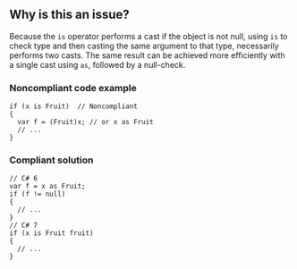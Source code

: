 ## Why is this an issue?
 
Because the `is` operator performs a cast if the object is not null, using `is` to check type and then casting the same argument to that type, necessarily performs two casts. The same result can be achieved more efficiently with a single cast using `as`, followed by a null-check.
 
### Noncompliant code example

    if (x is Fruit)  // Noncompliant
    {
      var f = (Fruit)x; // or x as Fruit
      // ...
    }

### Compliant solution

    // C# 6
    var f = x as Fruit;
    if (f != null)
    {
      // ...
    }
    // C# 7
    if (x is Fruit fruit)
    {
      // ...
    }